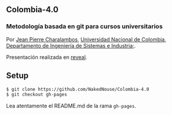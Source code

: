 ## Colombia-4.0
### Metodología basada en git para cursos universitarios

Por [Jean Pierre Charalambos](https://github.com/nakednous), [Universidad Nacional de Colombia, Departamento de Ingeniería de Sistemas e Industria;](https://ingenieria.bogota.unal.edu.co/dependencias/departamentos/departamento-de-ingenieria-de-sistemas-e-industrial.html).

Presentación realizada en [reveal](https://github.com/hakimel/reveal.js).

## Setup

 ```sh
 $ git clone https://github.com/NakedNouse/Colombia-4.0
 $ git checkout gh-pages
 ```

Lea atentamente el README.md de la rama `gh-pages`.

